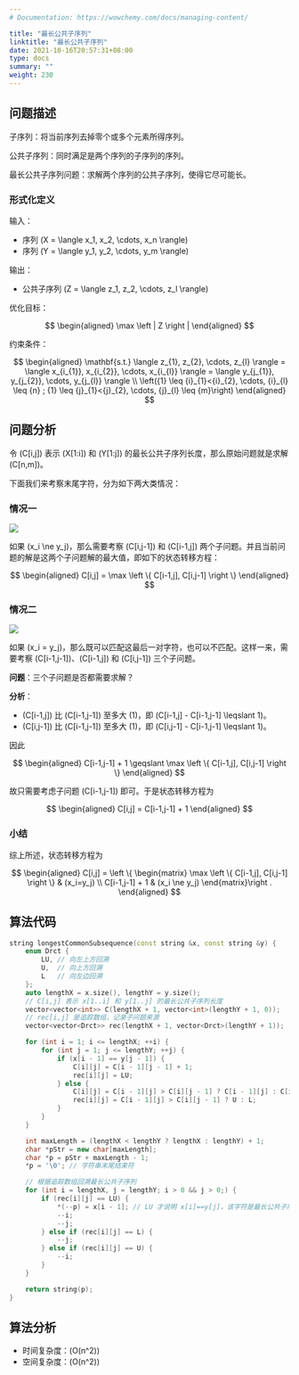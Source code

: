 ```yaml
---
# Documentation: https://wowchemy.com/docs/managing-content/

title: "最长公共子序列"
linktitle: "最长公共子序列"
date: 2021-10-16T20:57:31+08:00
type: docs
summary: ""
weight: 230
---
```


<!--more-->

## 问题描述

子序列：将当前序列去掉零个或多个元素所得序列。

公共子序列：同时满足是两个序列的子序列的序列。

最长公共子序列问题：求解两个序列的公共子序列，使得它尽可能长。

### 形式化定义

输入：

- 序列 \(X = \langle x_1, x_2, \cdots, x_n \rangle\)
- 序列 \(Y = \langle y_1, y_2, \cdots, y_m \rangle\)

输出：

- 公共子序列 \(Z = \langle z_1, z_2, \cdots, z_l \rangle\)

优化目标：

$$
\begin{aligned}
\max \left | Z \right |
\end{aligned}
$$

约束条件：

$$
\begin{aligned}
    \mathbf{s.t.} \langle z_{1}, z_{2}, \cdots, z_{l} \rangle = \langle x_{i_{1}}, x_{i_{2}}, \cdots, x_{i_{l}} \rangle = \langle y_{j_{1}}, y_{j_{2}}, \cdots, y_{j_{l}} \rangle \\
    \left({1} \leq {i}_{1}<{i}_{2}, \cdots, {i}_{l} \leq {n} ; {1} \leq {j}_{1}<{j}_{2}, \cdots, {j}_{l} \leq {m}\right)
\end{aligned}
$$

## 问题分析

令 \(C[i,j]\) 表示 \(X[1:i]\) 和 \(Y[1:j]\) 的最长公共子序列长度，那么原始问题就是求解 \(C[n,m]\)。

下面我们来考察末尾字符，分为如下两大类情况：

### 情况一

![](/learn/algorithm/dynamic-programming/最长公共子序列1.png)

如果 \(x_i \ne y_j\)，那么需要考察 \(C[i,j-1]\) 和 \(C[i-1,j]\) 两个子问题。并且当前问题的解是这两个子问题解的最大值，即如下的状态转移方程：

$$
\begin{aligned}
C[i,j] = \max \left \{ C[i-1,j], C[i,j-1] \right \}
\end{aligned}
$$

### 情况二

![](/learn/algorithm/dynamic-programming/最长公共子序列2.png)

如果 \(x_i = y_j\)，那么既可以匹配这最后一对字符，也可以不匹配。这样一来，需要考察 \(C[i-1,j-1]\)、\(C[i-1,j]\) 和 \(C[i,j-1]\) 三个子问题。

**问题**：三个子问题是否都需要求解？

**分析**：

- \(C[i-1,j]\) 比 \(C[i-1,j-1]\) 至多大 \(1\)，即 \(C[i-1,j] - C[i-1,j-1] \leqslant 1\)。
- \(C[i,j-1]\) 比 \(C[i-1,j-1]\) 至多大 \(1\)，即 \(C[i,j-1] - C[i-1,j-1] \leqslant 1\)。

因此

$$
\begin{aligned}
C[i-1,j-1] + 1 \geqslant \max \left \{ C[i-1,j], C[i,j-1] \right \}
\end{aligned}
$$

故只需要考虑子问题 \(C[i-1,j-1]\) 即可。于是状态转移方程为

$$
\begin{aligned}
C[i,j] = C[i-1,j-1] + 1
\end{aligned}
$$

### 小结

综上所述，状态转移方程为

$$
\begin{aligned}
C[i,j] = \left \{ \begin{matrix}
    \max \left \{ C[i-1,j], C[i,j-1] \right \} & (x_i=y_j) \\
    C[i-1,j-1] + 1 & (x_i \ne y_j)
\end{matrix}\right .
\end{aligned}
$$

## 算法代码

```cpp
string longestCommonSubsequence(const string &x, const string &y) {
    enum Drct {
        LU, // 向左上方回溯
        U,  // 向上方回溯
        L   // 向左边回溯
    };
    auto lengthX = x.size(), lengthY = y.size();
    // C[i,j] 表示 x[1..i] 和 y[1..j] 的最长公共子序列长度
    vector<vector<int>> C(lengthX + 1, vector<int>(lengthY + 1, 0));
    // rec[i,j] 是追踪数组，记录子问题来源
    vector<vector<Drct>> rec(lengthX + 1, vector<Drct>(lengthY + 1));

    for (int i = 1; i <= lengthX; ++i) {
        for (int j = 1; j <= lengthY; ++j) {
            if (x[i - 1] == y[j - 1]) {
                C[i][j] = C[i - 1][j - 1] + 1;
                rec[i][j] = LU;
            } else {
                C[i][j] = C[i - 1][j] > C[i][j - 1] ? C[i - 1][j] : C[i][j - 1];
                rec[i][j] = C[i - 1][j] > C[i][j - 1] ? U : L;
            }
        }
    }

    int maxLength = (lengthX < lengthY ? lengthX : lengthY) + 1;
    char *pStr = new char[maxLength];
    char *p = pStr + maxLength - 1;
    *p = '\0'; // 字符串末尾结束符

    // 根据追踪数组回溯最长公共子序列
    for (int i = lengthX, j = lengthY; i > 0 && j > 0;) {
        if (rec[i][j] == LU) {
            *(--p) = x[i - 1]; // LU 才说明 x[i]==y[j]，该字符是最长公共子序列的一部分
            --i;
            --j;
        } else if (rec[i][j] == L) {
            --j;
        } else if (rec[i][j] == U) {
            --i;
        }
    }

    return string(p);
}
```

## 算法分析

- 时间复杂度：\(O(n^2)\)
- 空间复杂度：\(O(n^2)\)